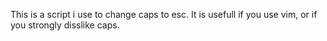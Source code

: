 
This is a script i use to change caps to esc. It is usefull if you use vim, or if you strongly disslike caps.
